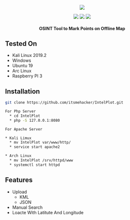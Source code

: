 <p align="center">
  <img src="https://i.imgur.com/PimU00p.jpg?1">
</p>
<p align="center">
  <img src="https://img.shields.io/badge/OSINT-red.svg?style=plastic">
  <img src="https://img.shields.io/badge/Arc-Linux-red.svg">
  <img src="https://img.shields.io/badge/-Tor-green.svg">
  <h4 align="center">OSINT Tool to Mark Points on Offline Map</h4>
</p>

## Tested On

* Kali Linux 2019.2
* Windows
* Ubuntu 19
* Arc Linux
* Raspberry PI 3


## Installation

```bash
git clone https://github.com/itsmehacker/IntelPlot.git

For Php Server 
  * cd IntelPlot
  * php -S 127.0.0.1:8080

For Apache Server 

* Kali Limux
  * mv IntelPlot var/www/http/
  * service start apache2

* Arch Linux
  * mv IntelPlot /srv/httpd/www
  * systemctl start httpd


```
## Features
* Upload 
    * KML
    * JSON 
* Manual Search 
* Loacte With Latitute And Longitude 
